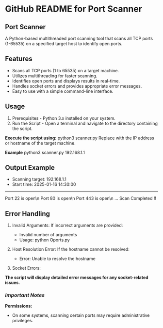 # **GitHub README for Port Scanner**
## **Port Scanner**
  A Python-based multithreaded port scanning tool that scans all TCP ports (1-65535) on a specified target host to identify open ports.

## **Features**
  - Scans all TCP ports (1 to 65535) on a target machine.
  - Utilizes multithreading for faster scanning.
  - Identifies open ports and displays results in real-time.
  - Handles socket errors and provides appropriate error messages.
  - Easy to use with a simple command-line interface.
## **Usage**
  1. Prerequisites
    - Python 3.x installed on your system.
  2. Run the Script
    - Open a terminal and navigate to the directory containing the script.

**Execute the script using:**
  python3 scanner.py <target>
Replace <target> with the IP address or hostname of the target machine.

**Example**
python3 scanner.py 192.168.1.1

**Output Example**
--------------------------------------------------
- Scanning target: 192.168.1.1
- Start time: 2025-01-16 14:30:00
--------------------------------------------------
Port 22 is open\n
Port 80 is open\n
Port 443 is open\n
...
Scan Completed !!

## **Error Handling**
  1. Invalid Arguments: If incorrect arguments are provided:
     - Invalid number of arguments
     - Usage: python Oports.py <target>
    
  2. Host Resolution Error: If the hostname cannot be resolved:
     - Error: Unable to resolve the hostname <target>
  3. Socket Errors:
     
**The script will display detailed error messages for any socket-related issues.**

### *Important Notes*
  **Permissions:**
  - On some systems, scanning certain ports may require administrative privileges.
